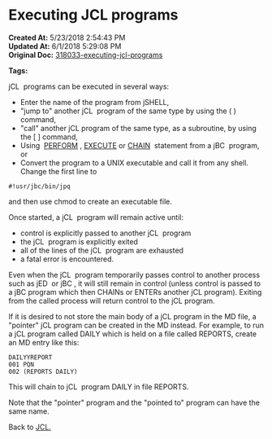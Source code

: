 # Executing JCL programs 

**Created At:** 5/23/2018 2:54:43 PM  
**Updated At:** 6/1/2018 5:29:08 PM  
**Original Doc:** [318033-executing-jcl-programs](https://docs.jbase.com/45792-jcl/318033-executing-jcl-programs)  

**Tags:**
<badge text='jcl' vertical='middle' />

jCL  programs can be executed in several ways:

- Enter the name of the program from jSHELL,
- "jump to" another jCL  program of the same type by using the ( ) command,
- "call" another jCL program of the same type, as a subroutine, by using the [ ] command,
- Using  [PERFORM](269198-execute) , [EXECUTE](269198-execute) or [CHAIN](264324-chain)  statement from a jBC  program, or
- Convert the program to a UNIX executable and call it from any shell. Change the first line to


```
#!usr/jbc/bin/jpq 
```

and then use chmod to create an executable file.



Once started, a jCL  program will remain active until:

- control is explicitly passed to another jCL  program
- the jCL  program is explicitly exited
- all of the lines of the jCL  program are exhausted
- a fatal error is encountered.


Even when the jCL  program temporarily passes control to another process such as jED  or jBC , it will still remain in control (unless control is passed to a jBC program which then CHAINs or ENTERs another jCL program). Exiting from the called process will return control to the jCL program.

If it is desired to not store the main body of a jCL program in the MD file, a "pointer" jCL program can be created in the MD instead. For example, to run a jCL program called DAILY which is held on a file called REPORTS, create an MD entry like this:

```
DAILYYREPORT
001 PQN
002 (REPORTS DAILY)
```

This will chain to jCL  program DAILY in file REPORTS.

Note that the "pointer" program and the "pointed to" program can have the same name.



Back to [JCL.](318022-jcl)
